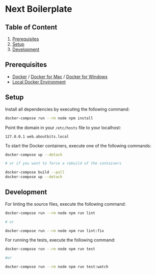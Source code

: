 # Next Boilerplate

## Table of Content

1. [Prerequisites](#prerequisites)
2. [Setup](#setup)
3. [Development](#development)

## Prerequisites

- [Docker](https://www.docker.com) / [Docker for Mac](https://docs.docker.com/docker-for-mac/) / [Docker for Windows](https://docs.docker.com/docker-for-windows/)
- [Local Docker Environment](https://github.com/aboutbits/local-environment)

## Setup

Install all dependencies by executing the following command:

```bash
docker-compose run --rm node npm install
```

Point the domain in your `/etc/hosts` file to your localhost:

```
127.0.0.1 web.aboutbits.local
```

To start the Docker containers, execute one of the following commands:

```bash
docker-compose up --detach

# or if you want to force a rebuild of the containers

docker-compose build --pull
docker-compose up --detach
```

## Development

For linting the source files, execute the following command:

```bash
docker-compose run --rm node npm run lint

# or

docker-compose run --rm node npm run lint:fix
```

For running the tests, execute the following command:

```bash
docker-compose run --rm node npm run test

#or

docker-compose run --rm node npm run test:watch
```
